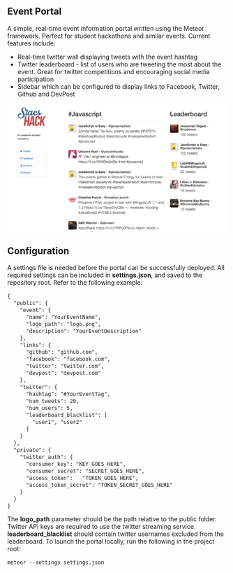 ## Event Portal
A simple, real-time event information portal written using the Meteor framework. Perfect for student hackathons and similar events. Current features include:

* Real-time twitter wall displaying tweets with the event hashtag
* Twitter leaderboard - list of users who are tweeting the most about the event. Great for twitter competitions and encouraging social media participation
* Sidebar which can be configured to display links to Facebook, Twitter, Github and DevPost

![Screenshot](/Screenshot.png "Screenshot")

## Configuration
A settings file is needed before the portal can be successfully deployed. All required settings can be included in **settings.json**, and saved to the repository root. Refer to the following example:

```
{
  "public": {
    "event": {
      "name": "YourEventName",
      "logo_path": "logo.png",
      "description": "YourEventDescription"
    },
    "links": {
      "github": "github.com",
      "facebook": "facebook.com",
      "twitter": "twitter.com",
      "devpost": "devpost.com"
    },
    "twitter": {
      "hashtag": "#YourEventTag",
      "num_tweets": 20,
      "num_users": 5,
      "leaderboard_blacklist": [
        "user1", "user2"
      ]
    }
  },
  "private": {
    "twitter_auth": {
      "consumer_key": "KEY_GOES_HERE",
      "consumer_secret": "SECRET_GOES_HERE",
      "access_token":	"TOKEN_GOES_HERE",
      "access_token_secret": "TOKEN_SECRET_GOES_HERE"
    }
  }
}
```

The **logo_path** parameter should be the path relative to the public folder. Twitter API keys are required to use the
twitter streaming service. **leaderboard_blacklist** should contain twitter usernames excluded from the leaderboard.
To launch the portal locally, run the following in the project root:

```
meteor --settings settings.json
```
